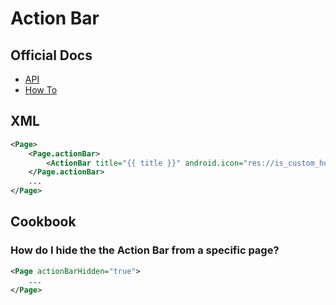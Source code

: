 # Action Bar

## Official Docs
- [API](https://docs.nativescript.org/ApiReference/ui/action-bar/ActionBar)
- [How To](https://docs.nativescript.org/ApiReference/ui/action-bar/HOW-TO)

## XML
```xml
<Page>
	<Page.actionBar>
		<ActionBar title="{{ title }}" android.icon="res://is_custom_home_icon"/>
	</Page.actionBar>
	...
</Page>
```

## Cookbook

### How do I hide the the Action Bar from a specific page?
```xml
<Page actionBarHidden="true">
	...
</Page>	
```